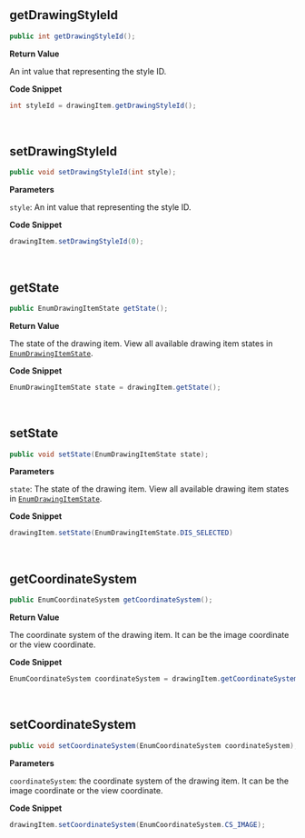 


&nbsp;

## getDrawingStyleId

```java
public int getDrawingStyleId();
```

**Return Value**

An int value that representing the style ID.

**Code Snippet**

```java
int styleId = drawingItem.getDrawingStyleId();
```

&nbsp;

## setDrawingStyleId

```java
public void setDrawingStyleId(int style);
```

**Parameters**

`style`: An int value that representing the style ID.

**Code Snippet**

```java
drawingItem.setDrawingStyleId(0);
```

&nbsp;

## getState

```java
public EnumDrawingItemState getState();
```

**Return Value**

The state of the drawing item. View all available drawing item states in [`EnumDrawingItemState`]().

**Code Snippet**

```java
EnumDrawingItemState state = drawingItem.getState();
```

&nbsp;

## setState

```java
public void setState(EnumDrawingItemState state);
```

**Parameters**

`state`: The state of the drawing item. View all available drawing item states in [`EnumDrawingItemState`]().

**Code Snippet**

```java
drawingItem.setState(EnumDrawingItemState.DIS_SELECTED)
```

&nbsp;

## getCoordinateSystem

```java
public EnumCoordinateSystem getCoordinateSystem();
```

**Return Value**

The coordinate system of the drawing item. It can be the image coordinate or the view coordinate.

**Code Snippet**

```java
EnumCoordinateSystem coordinateSystem = drawingItem.getCoordinateSystem();
```

&nbsp;

## setCoordinateSystem

```java
public void setCoordinateSystem(EnumCoordinateSystem coordinateSystem);
```

**Parameters**

`coordinateSystem`: the coordinate system of the drawing item. It can be the image coordinate or the view coordinate.

**Code Snippet**

```java
drawingItem.setCoordinateSystem(EnumCoordinateSystem.CS_IMAGE);
```

&nbsp;

